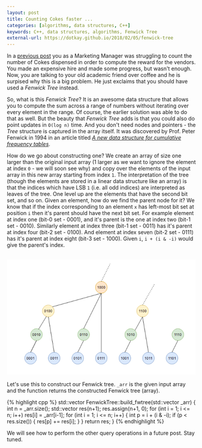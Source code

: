 ```yaml
---
layout: post
title: Counting Cokes faster ...
categories: [algorithms, data structures, C++]
keywords: C++, data structures, algorithms, Fenwick Tree
external-url: https://dotkay.github.io/2018/02/05/fenwick-tree
---
```


In a [previous post](https://dotkay.github.io/2018/02/01/cumulative-freq) you as a Marketing Manager was struggling to count the number of Cokes dispensed in order to compute the reward for the vendors. You made an expensive hire and made some progress, but wasn't enough. Now, you are talking to your old academic friend over coffee and he is surpised why this is a big problem. He just exclaims that you should have used a *Fenwick Tree* instead. 

So, what is this *Fenwick Tree*? It is an awesome data structure that allows you to compute the sum across a range of numbers without iterating over every element in the range. Of course, the earlier solution was able to do that as well. But the beauty that *Fenwick Tree* adds is that you could also do point updates in `O(log n)` time. And you don't need nodes and pointers - the *Tree* structure is captured in the array itself. It was discovered by Prof. Peter Fenwick in 1994 in an article titled [*A new data structure for cumulative frequency tables*](https://onlinelibrary.wiley.com/doi/abs/10.1002/spe.4380240306).

How do we go about constructing one? We create an array of size one larger than the original input array (1 larger as we want to ignore the element at index `0` - we will soon see why) and copy over the elements of the input array in this new array starting from index `1`. The interpretation of the tree (though the elements are stored in a linear data structure like an array) is that the indices which have LSB `1` (i.e. all odd indices) are interpreted as leaves of the tree. One level up are the elements that have the second bit set, and so on. Given an element, how do we find the parent node for it? We know that if the index corresponding to an element `x` has left-most bit set at position `i` then it's parent should have the next bit set. For example element at index one (bit-0 set - 0001), and it's parent is the one at index two (bit-1 set - 0010). Similarly element at index three (bit-1 set - 0011) has it's parent at index four (bit-2 set - 0100). And element at index seven (bit-2 set - 0111) has it's parent at index eight (bit-3 set - 1000). Given `i`, `i + (i & -i)` would give the parent's index. 

<br>
<div class="img_container">
<center><img src="https://raw.githubusercontent.com/dotkay/tmp/main/ds_illustrations/fenwick_tree.PNG"></center>
</div>

Let's use this to construct our Fenwick tree. `_arr` is the given input array and the function returns the constructed Fenwick tree (array).

{% highlight cpp %}
std::vector<int> FenwickTree::build_fwtree(std::vector<int> _arr)
{
  int n = _arr.size();
  std::vector<int> res(n+1);
  res.assign(n+1, 0);
  for (int i = 1; i <= n; i++)
    res[i] = _arr[i-1];
  for (int i = 1; i <= n; i++)
  {
    int p = i + (i & -i);
    if (p < res.size())
    {
      res[p] += res[i];
    }
  }
  return res;
}
{% endhighlight %}

We will see how to perform the other query operations in a future post. Stay tuned.